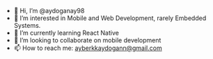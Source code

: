 - 👋 Hi, I’m @aydoganay98
- 👀 I’m interested in Mobile and Web Development, rarely Embedded Systems.
- 🌱 I’m currently learning React Native
- 💞️ I’m looking to collaborate on mobile development 
- 📫 How to reach me: ayberkkaydogann@gmail.com

<!---
aydoganay98/aydoganay98 is a ✨ special ✨ repository because its `README.md` (this file) appears on your GitHub profile.
You can click the Preview link to take a look at your changes.
--->
